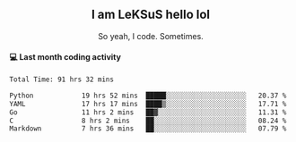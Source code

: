 <h2 align="center">I am LeKSuS hello lol</h2>
<p align="center">So yeah, I code. Sometimes.</p>

#### :computer: Last month coding activity
<!--START_SECTION:waka-->

```txt
Total Time: 91 hrs 32 mins

Python            19 hrs 52 mins  █████░░░░░░░░░░░░░░░░░░░░   20.37 %
YAML              17 hrs 17 mins  ████▒░░░░░░░░░░░░░░░░░░░░   17.71 %
Go                11 hrs 2 mins   ██▓░░░░░░░░░░░░░░░░░░░░░░   11.31 %
C                 8 hrs 2 mins    ██░░░░░░░░░░░░░░░░░░░░░░░   08.24 %
Markdown          7 hrs 36 mins   ██░░░░░░░░░░░░░░░░░░░░░░░   07.79 %
```

<!--END_SECTION:waka-->
